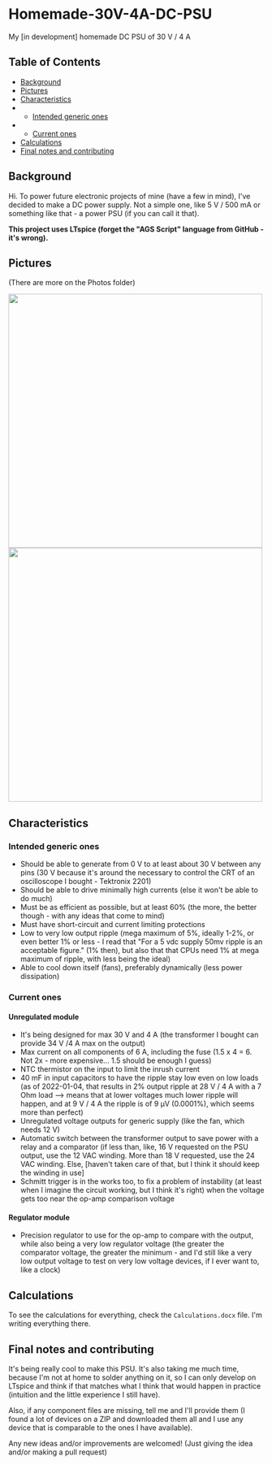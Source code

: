 # Homemade-30V-4A-DC-PSU
My \[in development\] homemade DC PSU of 30 V / 4 A

## Table of Contents
- [Background](#background)
- [Pictures](#pictures)
- [Characteristics](#characteristics)
- - [Intended generic ones](#intended-generic-ones)
- - [Current ones](#current-ones)
- [Calculations](#calculations)
- [Final notes and contributing](#final-notes-and-contributing)

## Background
Hi. To power future electronic projects of mine (have a few in mind), I've decided to make a DC power supply. Not a simple one, like 5 V / 500 mA or something like that - a power PSU (if you can call it that).

**This project uses LTspice (forget the "AGS Script" language from GitHub - it's wrong).**

## Pictures
(There are more on the Photos folder)

<img src="Photos/IMG_20220916_185118_0.jpg" width="500"><img src="Photos/IMG_20220613_200632_0.jpg" width="500">

## Characteristics
### Intended generic ones
- Should be able to generate from 0 V to at least about 30 V between any pins (30 V because it's around the necessary to control the CRT of an oscilloscope I bought - Tektronix 2201)
- Should be able to drive minimally high currents (else it won't be able to do much)
- Must be as efficient as possible, but at least 60% (the more, the better though - with any ideas that come to mind)
- Must have short-circuit and current limiting protections
- Low to very low output ripple (mega maximum of 5%, ideally 1-2%, or even better 1% or less - I read that "For a 5 vdc supply 50mv ripple is an acceptable figure." (1% then), but also that that CPUs need 1% at mega maximum of ripple, with less being the ideal)
- Able to cool down itself (fans), preferably dynamically (less power dissipation)
### Current ones
#### Unregulated module
- It's being designed for max 30 V and 4 A (the transformer I bought can provide 34 V /4 A max on the output)
- Max current on all components of 6 A, including the fuse (1.5 x 4 = 6. Not 2x - more expensive... 1.5 should be enough I guess)
- NTC thermistor on the input to limit the inrush current
- 40 mF in input capacitors to have the ripple stay low even on low loads (as of 2022-01-04, that results in 2% output ripple at 28 V / 4 A with a 7 Ohm load --> means that at lower voltages much lower ripple will happen, and at 9 V / 4 A the ripple is of 9 µV (0.0001%), which seems more than perfect)
- Unregulated voltage outputs for generic supply (like the fan, which needs 12 V)
- Automatic switch between the transformer output to save power with a relay and a comparator (if less than, like, 16 V requested on the PSU output, use the 12 VAC winding. More than 18 V requested, use the 24 VAC winding. Else, \[haven't taken care of that, but I think it should keep the winding in use\]
- Schmitt trigger is in the works too, to fix a problem of instability (at least when I imagine the circuit working, but I think it's right) when the voltage gets too near the op-amp comparison voltage
#### Regulator module
- Precision regulator to use for the op-amp to compare with the output, while also being a very low regulator voltage (the greater the comparator voltage, the greater the minimum - and I'd still like a very low output voltage to test on very low voltage devices, if I ever want to, like a clock)

## Calculations
To see the calculations for everything, check the `Calculations.docx` file. I'm writing everything there.

## Final notes and contributing
It's being really cool to make this PSU. It's also taking me much time, because I'm not at home to solder anything on it, so I can only develop on LTspice and think if that matches what I think that would happen in practice (intuition and the little experience I still have).

Also, if any component files are missing, tell me and I'll provide them (I found a lot of devices on a ZIP and downloaded them all and I use any device that is comparable to the ones I have available).

Any new ideas and/or improvements are welcomed! (Just giving the idea and/or making a pull request)
